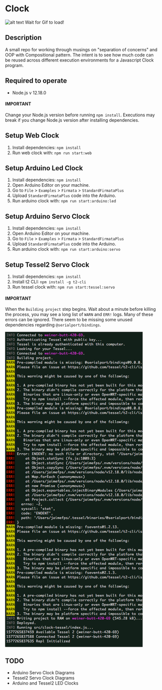 # Clock

![alt text](ezgif.com-gif-maker.gif)
Wait for Gif to load!

## Description

A small repo for working through musings on "separation of concerns" and OOP with Compositional pattern. The intent is to see how much code can be reused across different execution environments for a Javascript Clock program.

## Required to operate

- Node.js v 12.18.0

#### IMPORTANT

Change your Node.js version before running `npm install`.
Executions may break if you change Node.js version after installing dependencies.

## Setup Web Clock

1. Install dependencies: `npm install`
2. Run web clock with: `npm run start:web`

## Setup Arduino Led Clock

1. Install dependencies: `npm install`
2. Open Arduino Editor on your machine.
3. Go to `File` > `Examples` > `Firmata` > `StandardFirmataPlus`
4. Upload `StandardFirmataPlus` code into the Arduino.
5. Run arduino clock with: `npm run start:arduino:led`

## Setup Arduino Servo Clock

1. Install dependencies: `npm install`
2. Open Arduino Editor on your machine.
3. Go to `File` > `Examples` > `Firmata` > `StandardFirmataPlus`
4. Upload `StandardFirmataPlus` code into the Arduino.
5. Run arduino clock with: `npm run start:arduino:servo`

## Setup Tessel2 Servo Clock

1. Install dependencies: `npm install`
2. Install t2 CLI: `npm install -g t2-cli`
3. Run tessel clock with: `npm run start:tessel:servo`

#### IMPORTANT

When the `Building project` step begins. Wait about a minute before killing the process, you may see a long list of `WARN` and `ERR!` logs. Many of these errors can be ignored. There seem to be missing some unused dependencies regarding `@serialport/bindings`.

![alt text](assets/readme/ignore-error-log.png)

## TODO

- Arduino Servo Clock Diagrams
- Tessel2 Servo Clock Diagrams
- Arduino and Tessel2 LED Clocks
